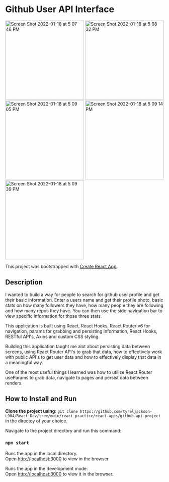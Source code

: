# Github User API Interface

<img width="250" alt="Screen Shot 2022-01-18 at 5 07 46 PM" src="https://user-images.githubusercontent.com/57510291/150040408-2028dab9-baf4-4be9-a639-140ea939065c.png">
<img width="250" alt="Screen Shot 2022-01-18 at 5 08 32 PM" src="https://user-images.githubusercontent.com/57510291/150040646-dd67e106-f622-43de-aa1d-5d512bbd0742.png">
<img width="250" alt="Screen Shot 2022-01-18 at 5 09 05 PM" src="https://user-images.githubusercontent.com/57510291/150040651-449813ee-29e2-44ab-ab93-75a52b38ad6b.png">
<img width="250" alt="Screen Shot 2022-01-18 at 5 09 14 PM" src="https://user-images.githubusercontent.com/57510291/150040658-78cd5846-4a11-49e0-8997-952521ede298.png">
<img width="250" alt="Screen Shot 2022-01-18 at 5 09 39 PM" src="https://user-images.githubusercontent.com/57510291/150040666-e7ebe8d4-656b-4f33-9f28-fdddc5a625dd.png">

This project was bootstrapped with [Create React App](https://github.com/facebook/create-react-app).

## Description

I wanted to build a way for people to search for github user profile and get their basic information. 
Enter a users name and get their profile photo, basic stats on how many followers they have, how many people
they are following and how many repos they have. 
You can then use the side navigation bar to view specific information for those three stats.

This application is built using React, React Hooks, React Router v6 for navigation, params for grabbing and persisting information, 
React Hooks, RESTful API's, Axios and custom CSS styling.

Building this application taught me alot about persisting data between screens, using React Router API's to grab that data,
how to effectively work with public API's to get user data and how to effectively display that data in a meaningful way.

One of the most useful things I learned was how to utilize React Router useParams to grab data, navigate to pages and
persist data between renders.


## How to Install and Run

**Clone the project using**: 
`git clone https://github.com/tyreljackson-L904/React_Dev/tree/main/react_practice/react-apps/github-api-project`
in the directoy of your choice.

Navigate to the project directory and run this command:

### `npm start`

Runs the app in the local directory.\
Open [http://localhost:3000](http://localhost:3000) to view in the browser

Runs the app in the development mode.\
Open [http://localhost:3000](http://localhost:3000) to view it in the browser.
